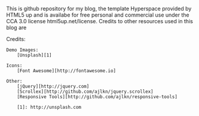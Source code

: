 This is github repository for my blog, the template Hyperspace provided by HTML5 up and is availabe for free personal
and commercial use under the CCA 3.0 license html5up.net/license. Credits to other resources used in this blog are


Credits:

	Demo Images:
		[Unsplash][1]

	Icons:
		[Font Awesome][http://fontawesome.io]

	Other:
		[jQuery][http://jquery.com]
		[Scrollex][http://github.com/ajlkn/jquery.scrollex]
		[Responsive Tools][http://github.com/ajlkn/responsive-tools]

		[1]: http://unsplash.com